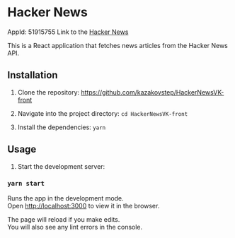 # Hacker News

AppId: 51915755
Link to the [Hacker News](https://prod-app51915755-744ddee0afb8.pages-ac.vk-apps.com/index.html)
 
This is a React application that fetches news articles from the Hacker News API.

## Installation

1) Clone the repository: https://github.com/kazakovstep/HackerNewsVK-front

2) Navigate into the project directory: `cd HackerNewsVK-front`

3) Install the dependencies: `yarn`

## Usage
1) Start the development server:
### `yarn start`

Runs the app in the development mode.\
Open [http://localhost:3000](http://localhost:3000) to view it in the browser.

The page will reload if you make edits.\
You will also see any lint errors in the console.